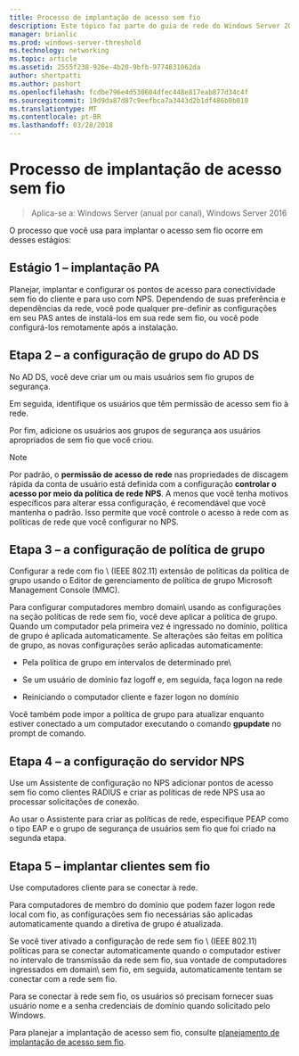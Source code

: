 ```yaml
---
title: Processo de implantação de acesso sem fio
description: Este tópico faz parte do guia de rede do Windows Server 2016 "Implantar baseada em senha 802.1 X autenticado sem fio acesso"
manager: brianlic
ms.prod: windows-server-threshold
ms.technology: networking
ms.topic: article
ms.assetid: 2555f238-926e-4b20-9bfb-9774831062da
author: shortpatti
ms.author: pashort
ms.openlocfilehash: fcdbe796e4d530604dfec448e817eab877d34c4f
ms.sourcegitcommit: 19d9da87d87c9eefbca7a3443d2b1df486b0b010
ms.translationtype: MT
ms.contentlocale: pt-BR
ms.lasthandoff: 03/28/2018
---
```

# <a name="wireless-access-deployment-process"></a>Processo de implantação de acesso sem fio

>Aplica-se a: Windows Server (anual por canal), Windows Server 2016

O processo que você usa para implantar o acesso sem fio ocorre em desses estágios:

## <a name="stage-1--ap-deployment"></a>Estágio 1 – implantação PA

Planejar, implantar e configurar os pontos de acesso para conectividade sem fio do cliente e para uso com NPS. Dependendo de suas preferência e dependências da rede, você pode qualquer pre\-definir as configurações em seu PAS antes de instalá-los em sua rede sem fio, ou você pode configurá-los remotamente após a instalação.

## <a name="stage-2--ad-ds-group-configuration"></a>Etapa 2 – a configuração de grupo do AD DS

No AD DS, você deve criar um ou mais usuários sem fio grupos de segurança.

Em seguida, identifique os usuários que têm permissão de acesso sem fio à rede.

Por fim, adicione os usuários aos grupos de segurança aos usuários apropriados de sem fio que você criou.

>[!NOTE]
>Por padrão, o **permissão de acesso de rede** nas propriedades de discagem rápida da conta de usuário está definida com a configuração **controlar o acesso por meio da política de rede NPS**. A menos que você tenha motivos específicos para alterar essa configuração, é recomendável que você mantenha o padrão. Isso permite que você controle o acesso à rede com as políticas de rede que você configurar no NPS.

## <a name="stage-3--group-policy-configuration"></a>Etapa 3 – a configuração de política de grupo

Configurar a rede com fio \ (IEEE 802.11\) extensão de políticas da política de grupo usando o Editor de gerenciamento de política de grupo Microsoft Management Console \(MMC\).

Para configurar computadores membro domain\ usando as configurações na seção políticas de rede sem fio, você deve aplicar a política de grupo. Quando um computador pela primeira vez é ingressado no domínio, política de grupo é aplicada automaticamente. Se alterações são feitas em política de grupo, as novas configurações serão aplicadas automaticamente:

- Pela política de grupo em intervalos de determinado pre\

- Se um usuário de domínio faz logoff e, em seguida, faça logon na rede

- Reiniciando o computador cliente e fazer logon no domínio

Você também pode impor a política de grupo para atualizar enquanto estiver conectado a um computador executando o comando **gpupdate** no prompt de comando.

## <a name="stage-4--nps-server-configuration"></a>Etapa 4 – a configuração do servidor NPS

Use um Assistente de configuração no NPS adicionar pontos de acesso sem fio como clientes RADIUS e criar as políticas de rede NPS usa ao processar solicitações de conexão.

Ao usar o Assistente para criar as políticas de rede, especifique PEAP como o tipo EAP e o grupo de segurança de usuários sem fio que foi criado na segunda etapa.

## <a name="stage-5--deploy-wireless-clients"></a>Etapa 5 – implantar clientes sem fio

Use computadores cliente para se conectar à rede.

Para computadores de membro do domínio que podem fazer logon rede local com fio, as configurações sem fio necessárias são aplicadas automaticamente quando a diretiva de grupo é atualizada.

Se você tiver ativado a configuração de rede sem fio \ (IEEE 802.11\) políticas para se conectar automaticamente quando o computador estiver no intervalo de transmissão da rede sem fio, sua vontade de computadores ingressados em domain\ sem fio, em seguida, automaticamente tentam se conectar com a rede sem fio.

Para se conectar à rede sem fio, os usuários só precisam fornecer suas usuário nome e a senha credenciais de domínio quando solicitado pelo Windows.

Para planejar a implantação de acesso sem fio, consulte [planejamento de implantação de acesso sem fio](d-wireless-access-planning.md).
